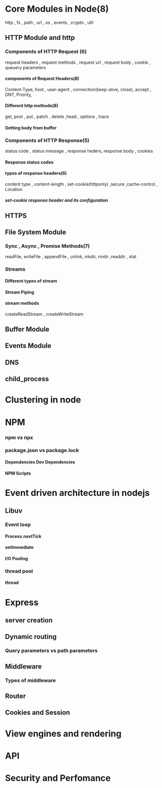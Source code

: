 
# Core Modules in Node(8)
http , fs , path , url , os , events , crypto , util 
## HTTP Module and http 
### Components of HTTP Request (6)
request headers , request methods , request url , request body , cookie , queuery parameters 
#### components of Request Headers(8)
Content-Type, host , user-agent , connection(keep-alive, close), accept , DNT, Priority, 
#### Different http methods(8)
get, post , put , patch , delete ,head , options , trace 
#### Getting body from buffer 
### Components of HTTP Response(5)
status code , status message , response heders, response body , cookies 
#### Response status codes 
#### types  of response headers(6)
content type , content-length , set-cookie(httponly) ,secure ,cache-control , Location  
##### set-cookie response header and its configuration 
## HTTPS
## File System Module
### Sync , Async , Promise Methods(7)
readFile, writeFile , appendFile , unlink, mkdir, rmdir ,readdir , stat 
### Streams 
#### Different types of stream 
#### Stream Piping 
#### stream methods 
createReadStream , createWriteStream
## Buffer Module 
## Events Module
## DNS 
## child_process 
# Clustering in node 
# NPM 
### npm vs npx 
### package.json vs package.lock 
#### Dependencies Dev Dependencies 
#### NPM Scripts 
# Event driven architecture in nodejs
## Libuv 
### Event loop 
#### Process.nextTick 
#### setImmediate 
#### I/O Pooling 
### thread pool 
#### thread 
# Express
## server creation
## Dynamic routing
### Query parameters vs path parameters 
## Middleware
### Types of middleware
## Router 
## Cookies and Session
# View engines and rendering 
# API 
# Security and Perfomance 

